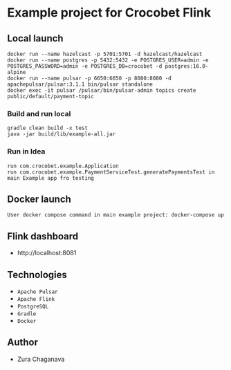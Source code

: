 # Example project for Crocobet Flink

## Local launch

```
docker run --name hazelcast -p 5701:5701 -d hazelcast/hazelcast
docker run --name postgres -p 5432:5432 -e POSTGRES_USER=admin -e POSTGRES_PASSWORD=admin -e POSTGRES_DB=crocobet -d postgres:16.0-alpine
docker run --name pulsar -p 6650:6650 -p 8080:8080 -d apachepulsar/pulsar:3.1.1 bin/pulsar standalone
docker exec -it pulsar /pulsar/bin/pulsar-admin topics create public/default/payment-topic
```

### Build and run local

```
gradle clean build -x test
java -jar build/lib/example-all.jar
```

### Run in Idea

```
run com.crocobet.example.Application
run com.crocobet.example.PaymentServiceTest.generatePaymentsTest in main Example app fro testing
```

## Docker launch

```
User docker compose command in main example project: docker-compose up 
```

## Flink dashboard

* http://localhost:8081

## Technologies

* `Apache Pulsar`
* `Apache Flink`
* `PostgreSQL`
* `Gradle`
* `Docker`

## Author

* Zura Chaganava

